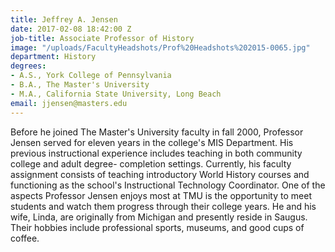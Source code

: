 ```yaml
---
title: Jeffrey A. Jensen
date: 2017-02-08 18:42:00 Z
job-title: Associate Professor of History
image: "/uploads/FacultyHeadshots/Prof%20Headshots%202015-0065.jpg"
department: History
degrees:
- A.S., York College of Pennsylvania
- B.A., The Master's University
- M.A., California State University, Long Beach
email: jjensen@masters.edu
---
```


Before he joined The Master's University faculty in fall 2000, Professor Jensen served for eleven years in the college's MIS Department. His previous instructional experience includes teaching in both community college and adult degree- completion settings. Currently, his faculty assignment consists of teaching introductory World History courses and functioning as the school's Instructional Technology Coordinator. One of the aspects Professor Jensen enjoys most at TMU is the opportunity to meet students and watch them progress through their college years. He and his wife, Linda, are originally from Michigan and presently reside in Saugus. Their hobbies include professional sports, museums, and good cups of coffee.
